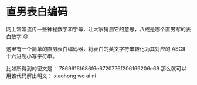# 直男表白编码

网上常常流传一些神秘数字和字母，让大家猜测它的意思，八成是哪个直男写的表白数字 :laughing:

这里有一个简单的直男表白编码器，将表白的英文字符串转化为其对应的 ASCII 十六进制小写字符串。

比如所得到的密文是：
7869616f686f6e6720776f206169206e69
那么就可以用该代码解出明文：
xiaohong wo ai ni
 